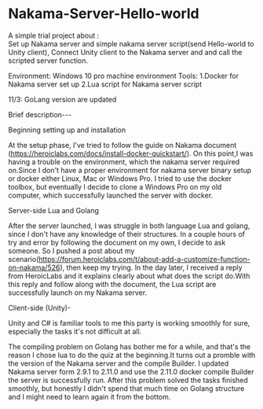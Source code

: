 
# Nakama-Server-Hello-world
A simple trial project about :  
Set up Nakama server and simple nakama server script(send Hello-world to Unity client), 
Connect Unity client to the Nakama server and and call the scripted server function. 

Environment: Windows 10 pro machine environment
Tools: 
1.Docker for Nakama server set up 
2.Lua script for Nakama server script

11/3: GoLang version are updated

Brief description---

Beginning setting up and installation


  At the setup phase, I've tried to follow the guide on Nakama document (https://heroiclabs.com/docs/install-docker-quickstart/). On this point,I was having a trouble on the environment, which the nakama server required on.Since I don't have a proper environment for nakama server binary setup or docker either Linux, Mac or Windows Pro. 
I tried to use the docker toolbox, but eventually I decide to clone a Windows Pro on my old computer, which successfully launched the server with docker.
  
 Server-side Lua and Golang
 
 
   After the server launched, I was struggle in both language Lua and golang, since I don't have any knowledge of their structures. In a couple hours of try and error by following the document on my own, I decide to ask someone. So I pushed a post about my scenario(https://forum.heroiclabs.com/t/about-add-a-customize-function-on-nakama/526), then keep my trying.
   In the day later, I received a reply from HeroicLabs and it explains clearly about what does the script do.With this reply and follow along with the document, the Lua script are successfully launch on my Nakama server.


Client-side (Unity)-

  Unity and C# is familiar tools to me this party is working smoothly for sure, especially the tasks it's not difficult at all.



The compiling problem on Golang has bother me for a while, and that's the reason I chose lua to do the quiz at the beginning.It turns out a promble with the version of the Nakama server and the compile Builder. I updated Nakama server form 2.9.1 to 2.11.0 and use the 2.11.0 docker compile Builder the server is successfully run. After this problem solved the tasks finished smoothly, but honestly I didn't spend that much time on Golang structure and I might need to learn again it from the bottom.
    
